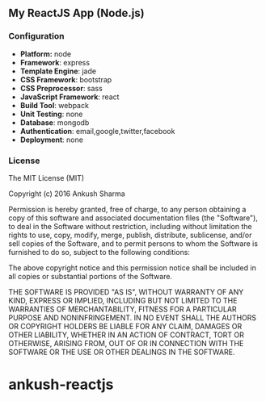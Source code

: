 ## My ReactJS App (Node.js)

### Configuration
- **Platform:** node
- **Framework**: express
- **Template Engine**: jade
- **CSS Framework**: bootstrap
- **CSS Preprocessor**: sass
- **JavaScript Framework**: react
- **Build Tool**: webpack
- **Unit Testing**: none
- **Database**: mongodb
- **Authentication**: email,google,twitter,facebook
- **Deployment**: none

### License
The MIT License (MIT)

Copyright (c) 2016 Ankush Sharma

Permission is hereby granted, free of charge, to any person obtaining a copy of this software and associated documentation files (the "Software"), to deal in the Software without restriction, including without limitation the rights to use, copy, modify, merge, publish, distribute, sublicense, and/or sell copies of the Software, and to permit persons to whom the Software is furnished to do so, subject to the following conditions:

The above copyright notice and this permission notice shall be included in all copies or substantial portions of the Software.

THE SOFTWARE IS PROVIDED "AS IS", WITHOUT WARRANTY OF ANY KIND, EXPRESS OR IMPLIED, INCLUDING BUT NOT LIMITED TO THE WARRANTIES OF MERCHANTABILITY, FITNESS FOR A PARTICULAR PURPOSE AND NONINFRINGEMENT. IN NO EVENT SHALL THE AUTHORS OR COPYRIGHT HOLDERS BE LIABLE FOR ANY CLAIM, DAMAGES OR OTHER LIABILITY, WHETHER IN AN ACTION OF CONTRACT, TORT OR OTHERWISE, ARISING FROM, OUT OF OR IN CONNECTION WITH THE SOFTWARE OR THE USE OR OTHER DEALINGS IN THE SOFTWARE.



# ankush-reactjs
